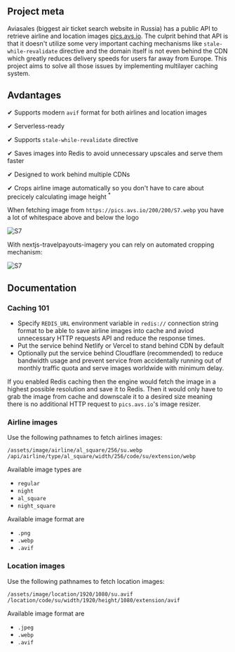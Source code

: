 ## Project meta

Aviasales (biggest air ticket search website in Russia) has a public API to retrieve airline and location images [pics.avs.io](https://pics.avs.io). The culprit behind that API is that it doesn't utilize some very important caching mechanisms like `stale-while-revalidate` directive and the domain itself is not even behind the CDN which greatly reduces delivery speeds for users far away from Europe. This project aims to solve all those issues by implementing multilayer caching system.

## Avdantages

✔ Supports modern `avif` format for both airlines and location images

✔ Serverless-ready

✔ Supports `stale-while-revalidate` directive

✔ Saves images into Redis to avoid unnecessary upscales and serve them faster

✔ Designed to work behind multiple CDNs

✔ Crops airline image automatically so you don't have to care about precicely calculating image height <sup>\*</sup>

When fetching image from `https://pics.avs.io/200/200/S7.webp` you have a lot of whitespace above and below the logo

<img src="https://pics.avs.io/200/200/S7.webp" alt="S7" />

With nextjs-travelpayouts-imagery you can rely on automated cropping mechanism:

<img src="https://images.flaut.ru/assets/image/airline/regular/200/S7.webp" alt="S7">

## Documentation

### Caching 101

- Specify `REDIS_URL` environment variable in `redis://` connection string format to be able to save airline images into cache and aviod unnecessary HTTP requests API and reduce the response times.
- Put the service behind Netlify or Vercel to stand behind CDN by default
- Optionally put the service behind Cloudflare (recommended) to reduce bandwidth usage and prevent service from accidentally running out of monthly traffic quota and serve images worldwide with minimum delay.

If you enabled Redis caching then the engine would fetch the image in a highest possible resolution and save it to Redis. Then it would only have to grab the image from cache and downscale it to a desired size meaning there is no additional HTTP request to `pics.avs.io`'s image resizer.

### Airline images

Use the following pathnames to fetch airlines images:

```
/assets/image/airline/al_square/256/su.webp
/api/airline/type/al_square/width/256/code/su/extension/webp
```

Available image types are

- `regular`
- `night`
- `al_square`
- `night_square`

Available image format are

- `.png`
- `.webp`
- `.avif`

### Location images

Use the following pathnames to fetch location images:

```
/assets/image/location/1920/1080/su.avif
/location/code/su/width/1920/height/1080/extension/avif
```

Available image format are

- `.jpeg`
- `.webp`
- `.avif`
